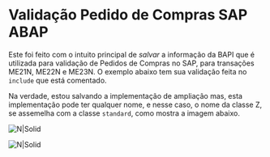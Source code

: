 # Validação Pedido de Compras SAP ABAP #
Este foi feito com o intuito principal de *salvar* a informação da BAPI que é utilizada para validação de Pedidos de Compras no SAP, para transações ME21N, ME22N e ME23N.
O exemplo abaixo tem sua validação feita no ``include`` que está comentado.

Na verdade, estou salvando a implementação de ampliação mas, esta implementação pode ter qualquer nome, e nesse caso, o nome da classe Z, se assemelha com a classe ``standard``, como mostra a imagem abaixo.

![N|Solid](https://cldup.com/dTxpPi9lDf.thumb.png)

![N|Solid](http://uploaddeimagens.com.br/images/001/298/350/original/CL_EX_ME_PROCESS_PO_CUST.png)
